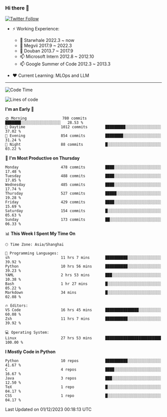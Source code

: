 ### Hi there 👋

[![Twitter Follow](https://img.shields.io/twitter/follow/tianweidut?style=social)](https://twitter.com/tianweidut)

- ⚡ Working Experience:
  - 🔭 Starwhale 2022.3 ~ now
  - 🌱 Megvii 2017.9 ~ 2022.3
  - 🌱 Douban 2013.7 ~ 2017.9
  - 📫 Microsoft Intern 2012.8 ~ 2012.10
  - 📫 Google Summer of Code 2012.3 ~ 2013.3

- ❤️ Current Learning: MLOps and LLM

---
<!--START_SECTION:waka-->
![Code Time](http://img.shields.io/badge/Code%20Time-4%2C737%20hrs%2020%20mins-blue)

![Lines of code](https://img.shields.io/badge/From%20Hello%20World%20I%27ve%20Written-1.5%20million%20lines%20of%20code-blue)

**I'm an Early 🐤** 

```text
🌞 Morning                780 commits         ███████░░░░░░░░░░░░░░░░░░   28.53 % 
🌆 Daytime                1012 commits        █████████░░░░░░░░░░░░░░░░   37.02 % 
🌃 Evening                854 commits         ████████░░░░░░░░░░░░░░░░░   31.24 % 
🌙 Night                  88 commits          █░░░░░░░░░░░░░░░░░░░░░░░░   03.22 % 
```
📅 **I'm Most Productive on Thursday** 

```text
Monday                   478 commits         ████░░░░░░░░░░░░░░░░░░░░░   17.48 % 
Tuesday                  488 commits         ████░░░░░░░░░░░░░░░░░░░░░   17.85 % 
Wednesday                485 commits         ████░░░░░░░░░░░░░░░░░░░░░   17.74 % 
Thursday                 527 commits         █████░░░░░░░░░░░░░░░░░░░░   19.28 % 
Friday                   429 commits         ████░░░░░░░░░░░░░░░░░░░░░   15.69 % 
Saturday                 154 commits         █░░░░░░░░░░░░░░░░░░░░░░░░   05.63 % 
Sunday                   173 commits         ██░░░░░░░░░░░░░░░░░░░░░░░   06.33 % 
```


📊 **This Week I Spent My Time On** 

```text
🕑︎ Time Zone: Asia/Shanghai

💬 Programming Languages: 
sh                       11 hrs 7 mins       ██████████░░░░░░░░░░░░░░░   39.92 % 
Python                   10 hrs 56 mins      ██████████░░░░░░░░░░░░░░░   39.23 % 
YAML                     2 hrs 53 mins       ███░░░░░░░░░░░░░░░░░░░░░░   10.38 % 
Bash                     1 hr 27 mins        █░░░░░░░░░░░░░░░░░░░░░░░░   05.22 % 
Markdown                 34 mins             █░░░░░░░░░░░░░░░░░░░░░░░░   02.08 % 

🔥 Editors: 
VS Code                  16 hrs 45 mins      ███████████████░░░░░░░░░░   60.08 % 
Zsh                      11 hrs 7 mins       ██████████░░░░░░░░░░░░░░░   39.92 % 

💻 Operating System: 
Linux                    27 hrs 53 mins      █████████████████████████   100.00 % 
```

**I Mostly Code in Python** 

```text
Python                   10 repos            ██████████░░░░░░░░░░░░░░░   41.67 % 
C                        4 repos             ████░░░░░░░░░░░░░░░░░░░░░   16.67 % 
Java                     3 repos             ███░░░░░░░░░░░░░░░░░░░░░░   12.50 % 
TeX                      1 repo              █░░░░░░░░░░░░░░░░░░░░░░░░   04.17 % 
CSS                      1 repo              █░░░░░░░░░░░░░░░░░░░░░░░░   04.17 % 
```




 Last Updated on 01/12/2023 00:18:13 UTC
<!--END_SECTION:waka-->
